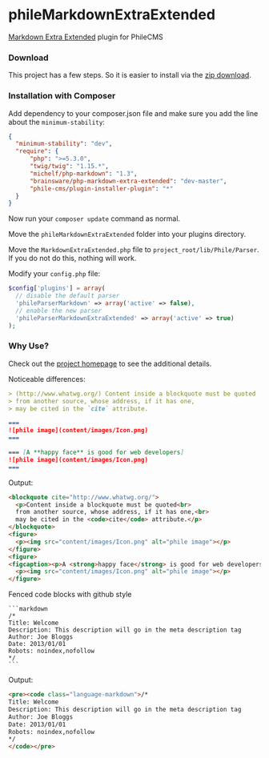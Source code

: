 phileMarkdownExtraExtended
==========================

[Markdown Extra Extended](https://github.com/egil/php-markdown-extra-extended) plugin for PhileCMS

### Download

This project has a few steps. So it is easier to install via the [zip download](https://github.com/PhileCMS/phileMarkdownExtraExtended/archive/master.zip).

### Installation with Composer

Add dependency to your composer.json file and make sure you add the line about the `minimum-stability`:

```json
{
  "minimum-stability": "dev",
  "require": {
      "php": ">=5.3.0",
      "twig/twig": "1.15.*",
      "michelf/php-markdown": "1.3",
      "brainsware/php-markdown-extra-extended": "dev-master",
      "phile-cms/plugin-installer-plugin": "*"
  }
}
```

Now run your `composer update` command as normal.

Move the `phileMarkdownExtraExtended` folder into your plugins directory.

Move the `MarkdownExtraExtended.php` file to `project_root/lib/Phile/Parser`. If you do not do this, nothing will work.

Modify your `config.php` file:

```php
$config['plugins'] = array(
  // disable the default parser
  'phileParserMarkdown' => array('active' => false),
  // enable the new parser
  'phileParserMarkdownExtraExtended' => array('active' => true)
);
```

### Why Use?

Check out the [project homepage](https://github.com/egil/php-markdown-extra-extended) to see the additional details.

Noticeable differences:

```markdown
> (http://www.whatwg.org/) Content inside a blockquote must be quoted
> from another source, whose address, if it has one,
> may be cited in the `cite` attribute.

===
![phile image](content/images/Icon.png)
===

=== [A **happy face** is good for web developers]
![phile image](content/images/Icon.png)
===
```

Output:

```html
<blockquote cite="http://www.whatwg.org/">
  <p>Content inside a blockquote must be quoted<br>
  from another source, whose address, if it has one,<br>
  may be cited in the <code>cite</code> attribute.</p>
</blockquote>
<figure>
  <p><img src="content/images/Icon.png" alt="phile image"></p>
</figure>
<figure>
<figcaption><p>A <strong>happy face</strong> is good for web developers</p></figcaption>
  <p><img src="content/images/Icon.png" alt="phile image"></p>
</figure>
```

Fenced code blocks with github style

    ```markdown
    /*
    Title: Welcome
    Description: This description will go in the meta description tag
    Author: Joe Bloggs
    Date: 2013/01/01
    Robots: noindex,nofollow
    */
    ```

Output:

```html
<pre><code class="language-markdown">/*
Title: Welcome
Description: This description will go in the meta description tag
Author: Joe Bloggs
Date: 2013/01/01
Robots: noindex,nofollow
*/
</code></pre>
```
